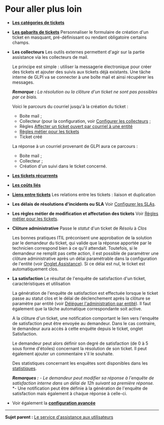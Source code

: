 Pour aller plus loin
====================

-   **[Les catégories de tickets](index.php?fr/04_Module_Assistance/04_Configuration_avancée.md)**
     
-   **[Les gabarits de tickets](index.php?fr/Les_différentes_actions/Gérer_les_gabarits.md)**
    Personnaliser le formulaire de création d'un ticket en masquant, pré-définissant ou rendant obligatoire certains champs. 

-   **Les collecteurs**
    Les outils externes permettent d'agir sur la partie assistance via les collecteurs de mail.

    Le principe est simple : utiliser la messagerie électronique pour créer des tickets et ajouter des suivis aux tickets déjà existants. Une tâche interne de GLPI va se connecter à une boîte mail et ainsi récupérer les messages.

    ***Remarque :** La résolution ou la clôture d'un ticket ne sont pas possibles par ce biais.*

    Voici le parcours du courriel jusqu'à la création du ticket :

    -   Boite mail ;
    -   Collecteur (pour la configuration, voir [Configurer les collecteurs](config_mailcollector.html "La configuration des collecteurs s'effectue depuis le menu Configuration > Collecteurs") ;
    -   Règles [Affecter un ticket ouvert par courriel à une entité](index.php?fr/07_Module_Administration/05_Règles/02_Collecteur_de_courriels.md "GLPI implémente un mécanisme de routage des tickets ouverts par courriel, afin de les créer dans la bonne entité. Celui-ci se base sur le moteur de règles.")
    -   [Règles métier pour les tickets](index.php?fr/07_Module_Administration/05_Règles/04_Règles_métier_pour_les_tickets.md "Lors de la création d'un ticket, un mécanisme permet de modifier les attributs du ticket de manière automatique.")
    -   Ticket créé

    La réponse à un courriel provenant de GLPI aura ce parcours :

    - Boite mail ;
    - Collecteur ;
    - Création d'un suivi dans le ticket concerné.

-   **[Les tickets récurrents](index.php?fr/04_Module_Assistance/11_Tickets_récurrents.md)**

-   **[Les coûts liés](index.php?fr/04_Module_Assistance/05_Tickets/03_Gérer_les_tickets.md)**
     
-   **[Liens entre tickets](index.php?fr/04_Module_Assistance/05_Tickets/03_Gérer_les_tickets.md)**
     Les relations entre les tickets : liaison et duplication

-   **Les délais de résolutions d'incidents ou SLA**
    Voir [Configurer les SLAs](index.php?fr/08_Module_Configuration/05_Sla/01_Sla.md "Dans GLPI, administrer les SLAs peut se faire à partir du menu Configuration > SLAs.").

-   **Les règles métier de modification et affectation des tickets**
    Voir [Règles métier pour les tickets](index.php?fr/07_Module_Administration/05_Règles/04_Règles_métier_pour_les_tickets.md "Lors de la création d'un ticket, un mécanisme permet de modifier les attributs du ticket de manière automatique.").

-   **Clôture administrative**
    Passe le *statut* d'un ticket de *Résolu* à *Clos*

    Les bonnes pratiques ITIL préconisent une approbation de la solution par le demandeur du ticket, qui valide que la réponse apportée par le technicien correspond bien à ce qu'il attendait. 
    Toutefois, si le demandeur ne remplit pas cette action, il est possible de paramétrer une clôture administrative après un délai paramétrable dans la configuration de l'entité (voir [Onglet Assistance](index.php?fr/07_Module_Administration/04_Entités.md "Cet onglet permet de paramétrer le comportement de la partie assistance de GLPI.")). Si ce délai est nul, le ticket est automatiquement clos.

-   **La satisfaction**
    Le résultat de l'enquête de satisfaction d'un ticket, caractéristiques et utilisation

    La génération de l'enquête de satisfaction est effectuée lorsque le ticket passe au statut clos et le délai de déclenchement après la clôture se paramètre par entité (voir [Déléguer l'administration par entité](index.php?fr/07_Module_Administration/04_Entités.md "Délégation de certains paramètres d'administration par entité")).
    Il faut également que la tâche automatique correspondante soit active.

    A la clôture d'un ticket, une notification comportant le lien vers l'enquête de satisfaction peut être envoyée au demandeur. Dans le cas contraire, le demandeur aura accès à cette enquête depuis le ticket, onglet Satisfaction.

    Le demandeur peut alors définir son degré de satisfaction (de 0 à 5 sous forme d'étoiles) concernant la résolution de son ticket. Il peut également ajouter un commentaire s'il le souhaite.

    Des statistiques concernant les enquêtes sont disponibles dans les [statistiques](index.php?fr/04_Module_Assistance/10_Statistiques.md).

    ***Remarques :***
    *- Le demandeur peut modifier sa réponse à l'enquête de satisfaction interne dans un délai de 12h suivant sa première réponse.*
    *- Une notification peut être définie à la génération de l'enquête de satisfaction mais également à chaque réponse à celle-ci.

-   Voir également la **[configuration avancée](index.php?fr/04_Module_Assistance/04_Configuration_avancée.md)**

---------------
**Sujet parent :** [Le service d'assistance aux utilisateurs](index.php?fr/04_Module_Assistance/01_Module_Assistance "Le service d'Assistance aux utilisateurs de GLPI")
